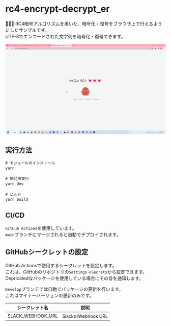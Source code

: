 # rc4-encrypt-decrypt_er

🦨🦨🦨 RC4暗号アルゴリズムを用いた、暗号化・復号をブラウザ上で行えるようにしたサンプルです。  
UTF-8でエンコードされた文字列を暗号化・復号できます。  

![成果物](./docs/img/fruit.gif)  

## 実行方法

```shell
# モジュールのインストール
yarn

# 開発用実行
yarn dev

# ビルド
yarn build
```

## CI/CD

`GitHub Actions`を使用しています。  
`main`ブランチにマージされると自動でデプロイされます。  

## GitHubシークレットの設定

GitHub Actionsで使用するシークレットを設定します。  
これは、GitHubのリポジトリの`Settings`→`Secrets`から設定できます。  
Depricatedなパッケージを使用している場合にその旨を通知します。  

`Develop`ブランチでは自動でパッケージの更新を行います。  
これはマイナーバージョンの更新のみです。  

| シークレット名 | 説明 |
| --- | --- |
| SLACK_WEBHOOK_URL | SlackのWebhook URL |
